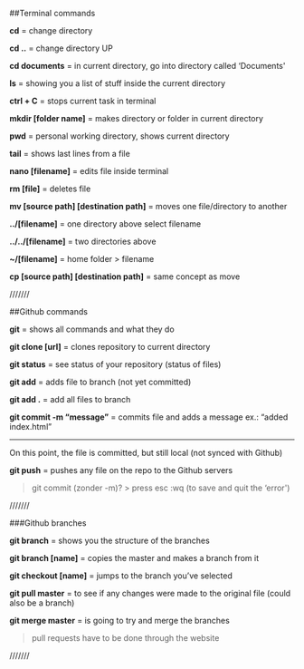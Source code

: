 ##Terminal commands


**cd** = change directory

**cd ..** = change directory UP

**cd documents** = in current directory, go into directory called ‘Documents'

**ls** = showing you a list of stuff inside the current directory

**ctrl + C** = stops current task in terminal

**mkdir [folder name]** = makes directory or folder in current directory

**pwd** = personal working directory, shows current directory

**tail** = shows last lines from a file

**nano [filename]** = edits file inside terminal

**rm [file]** = deletes file

**mv [source path] [destination path]** = moves one file/directory to another

**../[filename]** = one directory above select filename

**../../[filename]** = two directories above

**~/[filename]** = home folder > filename

**cp [source path] [destination path]** = same concept as move


///////


##Github commands


**git** = shows all commands and what they do

**git clone [url]** = clones repository to current directory

**git status** =  see status of your repository (status of files)

**git add** =  adds file to branch (not yet committed)

**git add .** = add all files to branch

**git commit -m “message”** = commits file and adds a message ex.: “added index.html” 

_______________ 

On this point, the file is committed, but still local (not synced with Github)

**git push** =  pushes any file on the repo to the Github servers 

> git commit (zonder -m)? > press esc :wq (to save and quit the ‘error')

///////

###Github branches


**git branch** = shows you the structure of the branches

**git branch [name]** = copies the master and makes a branch from it

**git checkout [name]** = jumps to the branch you’ve selected

**git pull master** = to see if any changes were made to the original file (could also be a branch)

**git merge master** = is going to try and merge the branches

> pull requests have to be done through the website

///////



